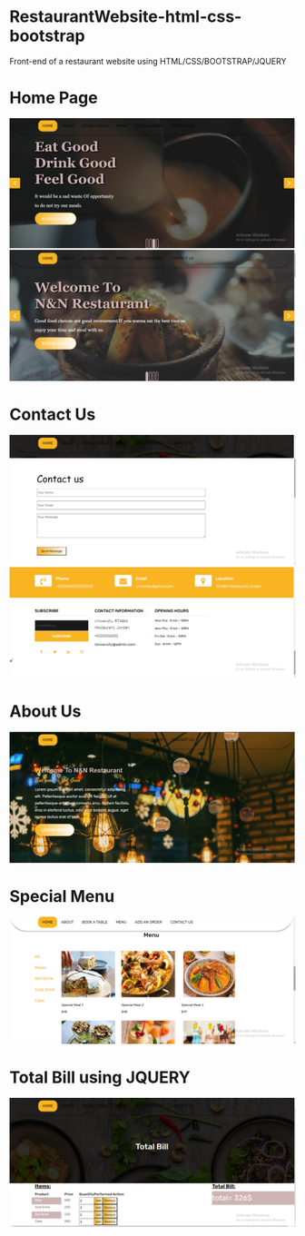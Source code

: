 # RestaurantWebsite-html-css-bootstrap
Front-end of a restaurant website using HTML/CSS/BOOTSTRAP/JQUERY
# Home Page ####
<img src='WebsiteImage/Screenshot (194).png'>
<img src='Screenshot (200).png'>

# Contact Us ####
<img src='WebsiteImage/Screenshot (193).png'>
<img src='WebsiteImage/Screenshot (199).png'>

# About Us ####
<img src='WebsiteImage/Screenshot (201).png'>

# Special Menu ####
<img src='WebsiteImage/Screenshot (195).png'>

# Total Bill using JQUERY ####
<img src='WebsiteImage/Screenshot (198).png'>
